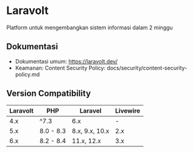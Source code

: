 # Laravolt

Platform untuk mengembangkan sistem informasi dalam 2 minggu

## Dokumentasi

- Dokumentasi umum: https://laravolt.dev/
- Keamanan: Content Security Policy: docs/security/content-security-policy.md

## Version Compatibility

| Laravolt | PHP       | Laravel        | Livewire |
| -------- | --------- | -------------- | -------- |
| 4.x      | ^7.3      | 6.x            | -        |
| 5.x      | 8.0 - 8.3 | 8.x, 9.x, 10.x | 2.x      |
| 6.x      | 8.2 - 8.4 | 11.x, 12.x     | 3.x      |
